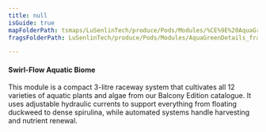 ```yaml
---
title: null
isGuide: true
mapFolderPath: tsmaps/LuSenlinTech/produce/Pods/Modules/%CE%9E%20AquaGreenDetails
fragsFolderPath: LuSenlinTech/produce/Pods/Modules/AquaGreenDetails_frags

---
```



<!-- tsGuideRenderComment {"guide":{"id":"yAZQau0GC","path":"LuSenlinTech/produce/Pods/Modules","fragmentFolderPath":"LuSenlinTech/produce/Pods/Modules/AquaGreenDetails_frags"},"fragment":{"id":"yAZQau0GC","topLevelMapKey":"xrOJgE00q3","mapKeyChain":"xrOJgE00q3","guideID":"yAZQau1aG","guidePath":"c:/GitHub/MuddySpud/MuddySpud.github.io/tsmaps/LuSenlinTech/produce/Pods/Modules/AquaGreenDetails.tspod","chartKey":"xrOJgE00q3","isLeaf":false,"options":[{"id":"yAZQb60wa","option":"How it works","order":1,"isAncillary":true},{"id":"yAZQbT0lS","option":"The science behind it","order":2,"isAncillary":true},{"id":"yAZQbo2P6","option":"The technology","order":3,"isAncillary":true}]}} -->

#### Swirl-Flow Aquatic Biome

This module is a compact 3-litre raceway system that cultivates all 12 varieties of aquatic plants and algae from our Balcony Edition catalogue. It uses adjustable hydraulic currents to support everything from floating duckweed to dense spirulina, while automated systems handle harvesting and nutrient renewal.

